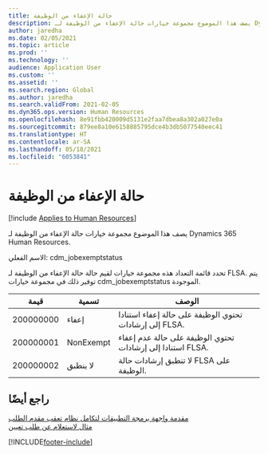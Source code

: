```yaml
---
title: حالة الإعفاء من الوظيفة
description: يصف هذا الموضوع مجموعة خيارات حالة الإعفاء من الوظيفة لـ Dynamics 365 Human Resources.
author: jaredha
ms.date: 02/05/2021
ms.topic: article
ms.prod: ''
ms.technology: ''
audience: Application User
ms.custom: ''
ms.assetid: ''
ms.search.region: Global
ms.author: jaredha
ms.search.validFrom: 2021-02-05
ms.dyn365.ops.version: Human Resources
ms.openlocfilehash: 8e91fbb420009d5131e2faa7dbea8a302a027e0a
ms.sourcegitcommit: 879ee8a10e6158885795dce4b3db5077540eec41
ms.translationtype: HT
ms.contentlocale: ar-SA
ms.lasthandoff: 05/18/2021
ms.locfileid: "6053841"
---
```

# <a name="job-exempt-status"></a>حالة الإعفاء من الوظيفة

[!include [Applies to Human Resources](../includes/applies-to-hr.md)]

يصف هذا الموضوع مجموعة خيارات حالة الإعفاء من الوظيفة لـ Dynamics 365 Human Resources.

الاسم الفعلي: cdm_jobexemptstatus

تحدد قائمة التعداد هذه مجموعة خيارات لقيم حالة حالة الإعفاء من الوظيفة لـ FLSA. يتم توفير ذلك في مجموعة خيارات cdm_jobexemptstatus الموجودة.

| قيمة | تسمية | الوصف |
| --- | --- | --- |
| 200000000 | إعفاء | تحتوي الوظيفة على حالة إعفاء استنادا إلى إرشادات FLSA. |
| 200000001 | NonExempt | تحتوي الوظيفة على حالة عدم إعفاء استنادا إلى إرشادات FLSA. |
| 200000002 | لا ينطبق | لا تنطبق إرشادات حالة FLSA على الوظيفة. |

## <a name="see-also"></a>راجع أيضًا

[مقدمة واجهة برمجة التطبيقات لتكامل نظام تعقب مقدم الطلب](hr-admin-integration-ats-api-introduction.md)<br>
[مثال لاستعلام عن طلب تعيين](hr-admin-integration-ats-api-recruiting-request-example-query.md)


[!INCLUDE[footer-include](../includes/footer-banner.md)]